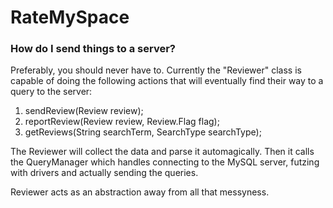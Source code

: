 # RateMySpace
### How do I send things to a server?
Preferably, you should never have to. Currently the "Reviewer" class is capable of doing the following actions that will eventually find their way to a query to the server:

1. sendReview(Review review);
2. reportReview(Review review, Review.Flag flag);
3. getReviews(String searchTerm, SearchType searchType);

The Reviewer will collect the data and parse it automagically. Then it calls the QueryManager which handles connecting to the MySQL server, futzing with drivers and actually sending the queries. 

Reviewer acts as an abstraction away from all that messyness. 

